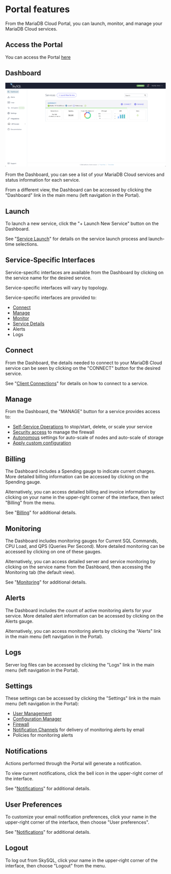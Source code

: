 # Portal features

From the MariaDB Cloud Portal, you can launch, monitor, and manage your MariaDB Cloud services.

## Access the Portal

You can access the Portal [here](https://app.skysql.com/dashboard)

## Dashboard

[![dashboard](dashboard.png)](dashboard.png)


From the Dashboard, you can see a list of your MariaDB Cloud services and status information for each service.

From a different view, the Dashboard can be accessed by clicking the "Dashboard" link in the main menu (left navigation in the Portal).

## Launch

To launch a new service, click the "+ Launch New Service" button on the Dashboard.

See "[Service Launch](<./Launch page.md>)" for details on the service launch process and launch-time selections.

## Service-Specific Interfaces

Service-specific interfaces are available from the Dashboard by clicking on the service name for the desired service.

Service-specific interfaces will vary by topology.

Service-specific interfaces are provided to:

- [Connect](<../Connecting to Sky DBs/>)
- [Manage](<./Manage your Service.md>)
- [Monitor](<./Service Monitoring Panels.md>)
- [Service Details](<./Service Details page.md>)
- Alerts
- Logs

## Connect

From the Dashboard, the details needed to connect to your MariaDB Cloud service can be seen by clicking on the "CONNECT" button for the desired service.

See "[Client Connections](<../Connecting to Sky DBs/>)" for details on how to connect to a service.

## Manage

From the Dashboard, the "MANAGE" button for a service provides access to:

- [Self-Service Operations](<./Manage your Service.md>) to stop/start, delete, or scale your service
- [Security access](<../Security/Configuring Firewall.md>) to manage the firewall
- [Autonomous](<../Autonomously scale Compute, Storage/>) settings for auto-scale of nodes and auto-scale of storage
- [Apply custom configuration](../config/)

## Billing

The Dashboard includes a Spending gauge to indicate current charges. More detailed billing information can be accessed by clicking on the Spending gauge.

Alternatively, you can access detailed billing and invoice information by clicking on your name in the upper-right corner of the interface, then select "Billing" from the menu.

See "[Billing](<./Billing.md>)" for additional details.

## Monitoring

The Dashboard includes monitoring gauges for Current SQL Commands, CPU Load, and QPS (Queries Per Second). More detailed monitoring can be accessed by clicking on one of these gauges.

Alternatively, you can access detailed server and service monitoring by clicking on the service name from the Dashboard, then accessing the Monitoring tab (the default view).

See "[Monitoring](<./Service Monitoring Panels.md>)" for additional details.

## Alerts

The Dashboard includes the count of active monitoring alerts for your service. More detailed alert information can be accessed by clicking on the Alerts gauge.

Alternatively, you can access monitoring alerts by clicking the "Alerts" link in the main menu (left navigation in the Portal).

## Logs

Server log files can be accessed by clicking the "Logs" link in the main menu (left navigation in the Portal).

## Settings

These settings can be accessed by clicking the "Settings" link in the main menu (left navigation in the Portal):

- [User Management](<../Security/Managing Portal Users.md>)
- [Configuration Manager](../config/)
- [Firewall](<../Security/Configuring Firewall.md>)
- [Notification Channels](<../Portal features/Notifications.md>) for delivery of monitoring alerts by email
- Policies for monitoring alerts

## Notifications

Actions performed through the Portal will generate a notification.

To view current notifications, click the bell icon in the upper-right corner of the interface.

See "[Notifications](<../Portal features/Notifications.md>)" for additional details.

## User Preferences

To customize your email notification preferences, click your name in the upper-right corner of the interface, then choose "User preferences".

See "[Notifications](<../Portal features/Notifications.md>)" for additional details.

## Logout

To log out from SkySQL, click your name in the upper-right corner of the interface, then choose "Logout" from the menu.
